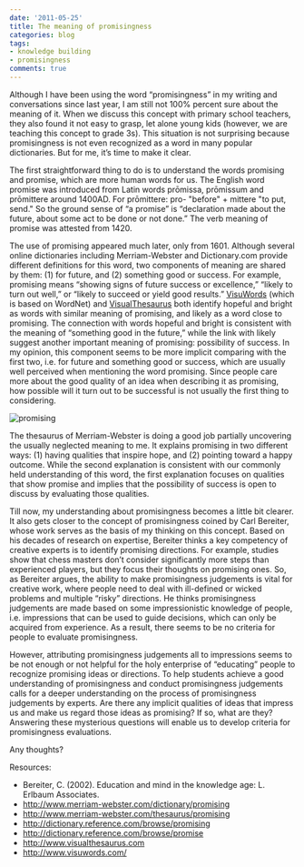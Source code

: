 ```yaml
---
date: '2011-05-25'
title: The meaning of promisingness
categories: blog
tags:
- knowledge building
- promisingness
comments: true
---
```


Although I have been using the word “promisingness” in my writing and conversations since last year, I am still not 100% percent sure about the meaning of it. When we discuss this concept with primary school teachers, they also found it not easy to grasp, let alone young kids (however, we are teaching this concept to grade 3s). This situation is not surprising because promisingness is not even recognized as a word in many popular dictionaries. But for me, it’s time to make it clear.

The first straightforward thing to do is to understand the words promising and promise, which are more human words for us. The English word promise was introduced from Latin words prōmissa, prōmissum and prōmittere around 1400AD. For prōmittere: pro- "before" + mittere "to put, send." So the ground sense of “a promise” is “declaration made about the future, about some act to be done or not done.” The verb meaning of promise was attested from 1420.

The use of promising appeared much later, only from 1601. Although several online dictionaries including Merriam-Webster and Dictionary.com provide different definitions for this word, two components of meaning are shared by them: (1) for future, and (2) something good or success. For example, promising means “showing signs of future success or excellence,” “likely to turn out well,” or “likely to succeed or yield good results.” <a href="http://www.visuwords.com/">VisuWords</a> (which is based on WordNet) and <a href="http://www.visualthesaurus.com/">VisualThesaurus</a> both identify hopeful and bright as words with similar meaning of promising, and likely as a word close to promising. The connection with words hopeful and bright is consistent with the meaning of “something good in the future,” while the link with likely suggest another important meaning of promising: possibility of success. In my opinion, this component seems to be more implicit comparing with the first two, i.e. for future and something good or success, which are usually well perceived when mentioning the word promising. Since people care more about the good quality of an idea when describing it as promising, how possible will it turn out to be successful is not usually the first thing to considering.

![promising](/assets/promising-visuwords.png/)


The thesaurus of Merriam-Webster is doing a good job partially uncovering the usually neglected meaning to me. It explains promising in two different ways: (1) having qualities that inspire hope, and (2) pointing toward a happy outcome. While the second explanation is consistent with our commonly held understanding of this word, the first explanation focuses on qualities that show promise and implies that the possibility of success is open to discuss by evaluating those qualities.

Till now, my understanding about promisingness becomes a little bit clearer. It also gets closer to the concept of promisingness coined by Carl Bereiter, whose work serves as the basis of my thinking on this concept. Based on his decades of research on expertise, Bereiter thinks a key competency of creative experts is to identify promising directions. For example, studies show that chess masters don’t consider significantly more steps than experienced players, but they focus their thoughts on promising ones. So, as Bereiter argues, the ability to make promisingness judgements is vital for creative work, where people need to deal with ill-defined or wicked problems and multiple “risky” directions. He thinks promisingness judgements are made based on some impressionistic knowledge of people, i.e. impressions that can be used to guide decisions, which can only be acquired from experience. As a result, there seems to be no criteria for people to evaluate promisingness.

However, attributing promisingness judgements all to impressions seems to be not enough or not helpful for the holy enterprise of “educating” people to recognize promising ideas or directions. To help students achieve a good understanding of promisingness and conduct promisingness judgements calls for a deeper understanding on the process of promisingness judgements by experts. Are there any implicit qualities of ideas that impress us and make us regard those ideas as promising? If so, what are they? Answering these mysterious questions will enable us to develop criteria for promisingness evaluations.

<p>Any thoughts?</p>

Resources:

- Bereiter, C. (2002). Education and mind in the knowledge age: L. Erlbaum Associates.
- <a href="http://www.merriam-webster.com/dictionary/promising">http://www.merriam-webster.com/dictionary/promising</a>
- <a href="http://www.merriam-webster.com/thesaurus/promising">http://www.merriam-webster.com/thesaurus/promising</a>
- <a href="http://dictionary.reference.com/browse/promising">http://dictionary.reference.com/browse/promising</a>
- <a href="http://dictionary.reference.com/browse/promise">http://dictionary.reference.com/browse/promise</a>
- <a href="http://www.visualthesaurus.com/">http://www.visualthesaurus.com</a>
- <a href="http://www.visuwords.com/">http://www.visuwords.com/</a></p>
